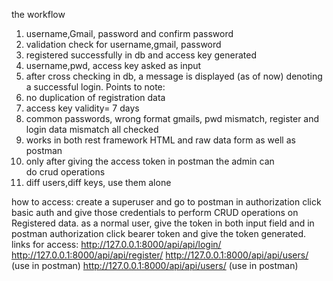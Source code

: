 the workflow
1) username,Gmail, password and confirm password
2) validation check for username,gmail, password
3) registered successfully in db and access key generated
4) username,pwd, access key asked as input 
5) after cross checking in db, a message is displayed (as of now) denoting a successful login.
Points to note:
1) no duplication of registration data
2) access key validity= 7 days
3) common passwords, wrong format gmails, pwd mismatch, register and login data mismatch all checked
4) works in both rest framework HTML and raw data form as well as postman
5) only after giving the access token in postman the admin can do crud operations
6) diff users,diff keys, use them alone

how to access:
create a superuser and go to postman in authorization click basic auth and give those credentials to perform CRUD operations on Registered data.
as a normal user, give the token in both input field and in postman authorization click bearer token and give the token generated.
links for access:
http://127.0.0.1:8000/api/api/login/
http://127.0.0.1:8000/api/api/register/
http://127.0.0.1:8000/api/api/users/ (use in postman)
http://127.0.0.1:8000/api/api/users/<id> (use in postman)
